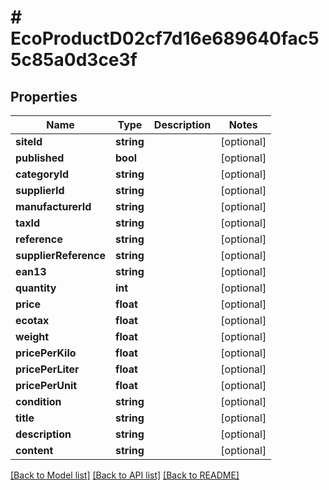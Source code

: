 # # EcoProductD02cf7d16e689640fac55c85a0d3ce3f

## Properties

Name | Type | Description | Notes
------------ | ------------- | ------------- | -------------
**siteId** | **string** |  | [optional]
**published** | **bool** |  | [optional]
**categoryId** | **string** |  | [optional]
**supplierId** | **string** |  | [optional]
**manufacturerId** | **string** |  | [optional]
**taxId** | **string** |  | [optional]
**reference** | **string** |  | [optional]
**supplierReference** | **string** |  | [optional]
**ean13** | **string** |  | [optional]
**quantity** | **int** |  | [optional]
**price** | **float** |  | [optional]
**ecotax** | **float** |  | [optional]
**weight** | **float** |  | [optional]
**pricePerKilo** | **float** |  | [optional]
**pricePerLiter** | **float** |  | [optional]
**pricePerUnit** | **float** |  | [optional]
**condition** | **string** |  | [optional]
**title** | **string** |  | [optional]
**description** | **string** |  | [optional]
**content** | **string** |  | [optional]

[[Back to Model list]](../../README.md#models) [[Back to API list]](../../README.md#endpoints) [[Back to README]](../../README.md)
